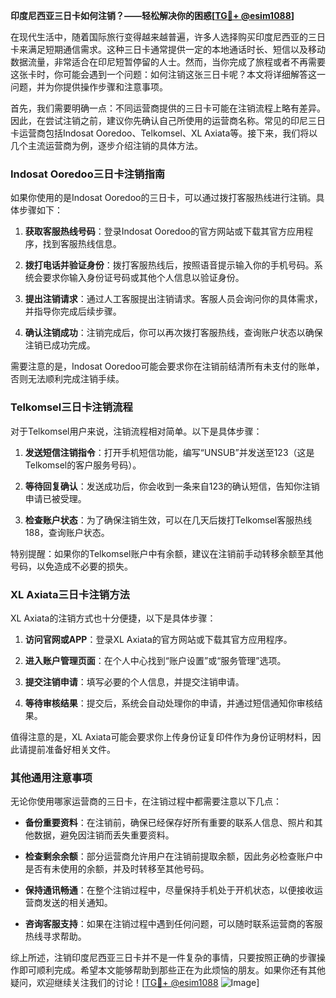 **印度尼西亚三日卡如何注销？——轻松解决你的困惑[[TG💪+ @esim1088](https://t.me/s/esim1088)]**

在现代生活中，随着国际旅行变得越来越普遍，许多人选择购买印度尼西亚的三日卡来满足短期通信需求。这种三日卡通常提供一定的本地通话时长、短信以及移动数据流量，非常适合在印尼短暂停留的人士。然而，当你完成了旅程或者不再需要这张卡时，你可能会遇到一个问题：如何注销这张三日卡呢？本文将详细解答这一问题，并为你提供操作步骤和注意事项。

首先，我们需要明确一点：不同运营商提供的三日卡可能在注销流程上略有差异。因此，在尝试注销之前，建议你先确认自己所使用的运营商名称。常见的印尼三日卡运营商包括Indosat Ooredoo、Telkomsel、XL Axiata等。接下来，我们将以几个主流运营商为例，逐步介绍注销的具体方法。

### Indosat Ooredoo三日卡注销指南

如果你使用的是Indosat Ooredoo的三日卡，可以通过拨打客服热线进行注销。具体步骤如下：

1. **获取客服热线号码**：登录Indosat Ooredoo的官方网站或下载其官方应用程序，找到客服热线信息。
   
2. **拨打电话并验证身份**：拨打客服热线后，按照语音提示输入你的手机号码。系统会要求你输入身份证号码或其他个人信息以验证身份。

3. **提出注销请求**：通过人工客服提出注销请求。客服人员会询问你的具体需求，并指导你完成后续步骤。

4. **确认注销成功**：注销完成后，你可以再次拨打客服热线，查询账户状态以确保注销已成功完成。

需要注意的是，Indosat Ooredoo可能会要求你在注销前结清所有未支付的账单，否则无法顺利完成注销手续。

### Telkomsel三日卡注销流程

对于Telkomsel用户来说，注销流程相对简单。以下是具体步骤：

1. **发送短信注销指令**：打开手机短信功能，编写“UNSUB”并发送至123（这是Telkomsel的客户服务号码）。

2. **等待回复确认**：发送成功后，你会收到一条来自123的确认短信，告知你注销申请已被受理。

3. **检查账户状态**：为了确保注销生效，可以在几天后拨打Telkomsel客服热线188，查询账户状态。

特别提醒：如果你的Telkomsel账户中有余额，建议在注销前手动转移余额至其他号码，以免造成不必要的损失。

### XL Axiata三日卡注销方法

XL Axiata的注销方式也十分便捷，以下是具体步骤：

1. **访问官网或APP**：登录XL Axiata的官方网站或下载其官方应用程序。

2. **进入账户管理页面**：在个人中心找到“账户设置”或“服务管理”选项。

3. **提交注销申请**：填写必要的个人信息，并提交注销申请。

4. **等待审核结果**：提交后，系统会自动处理你的申请，并通过短信通知你审核结果。

值得注意的是，XL Axiata可能会要求你上传身份证复印件作为身份证明材料，因此请提前准备好相关文件。

### 其他通用注意事项

无论你使用哪家运营商的三日卡，在注销过程中都需要注意以下几点：

- **备份重要资料**：在注销前，确保已经保存好所有重要的联系人信息、照片和其他数据，避免因注销而丢失重要资料。
  
- **检查剩余余额**：部分运营商允许用户在注销前提取余额，因此务必检查账户中是否有未使用的余额，并及时转移至其他号码。

- **保持通讯畅通**：在整个注销过程中，尽量保持手机处于开机状态，以便接收运营商发送的相关通知。

- **咨询客服支持**：如果在注销过程中遇到任何问题，可以随时联系运营商的客服热线寻求帮助。

综上所述，注销印度尼西亚三日卡并不是一件复杂的事情，只要按照正确的步骤操作即可顺利完成。希望本文能够帮助到那些正在为此烦恼的朋友。如果你还有其他疑问，欢迎继续关注我们的讨论！[[TG💪+ @esim1088](https://t.me/s/esim1088) ![Image](https://i.postimg.cc/4NQfJmqS/Snipaste-2025-05-13-00-14-12.png)]